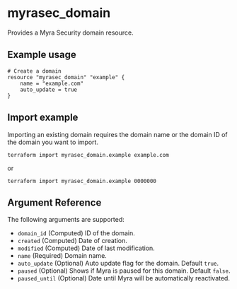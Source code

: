 # myrasec_domain

Provides a Myra Security domain resource.

## Example usage

```hcl
# Create a domain
resource "myrasec_domain" "example" {
    name = "example.com"
    auto_update = true
}
```

## Import example
Importing an existing domain requires the domain name or the domain ID of the domain you want to import.
```hcl
terraform import myrasec_domain.example example.com
```
or  
```hcl
terraform import myrasec_domain.example 0000000
```
## Argument Reference

The following arguments are supported:

* `domain_id` (Computed) ID of the domain.
* `created` (Computed) Date of creation.
* `modified` (Computed) Date of last modification.
* `name` (Required) Domain name.
* `auto_update` (Optional) Auto update flag for the domain. Default `true`.
* `paused` (Optional) Shows if Myra is paused for this domain. Default `false`.
* `paused_until` (Optional) Date until Myra will be automatically reactivated.